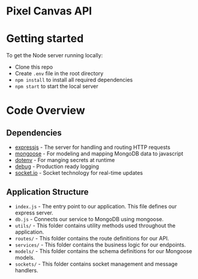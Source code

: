 # Pixel Canvas API

# Getting started

To get the Node server running locally:

- Clone this repo
- Create `.env` file in the root directory
- `npm install` to install all required dependencies
- `npm start` to start the local server

# Code Overview

## Dependencies

- [expressjs](https://github.com/expressjs/express) - The server for handling and routing HTTP requests
- [mongoose](https://github.com/Automattic/mongoose) - For modeling and mapping MongoDB data to javascript
- [dotenv](https://github.com/motdotla/dotenv) - For manging secrets at runtime
- [debug](https://github.com/visionmedia/debug) - Production ready logging
- [socket.io](https://socket.io/) - Socket technology for real-time updates

## Application Structure

- `index.js` - The entry point to our application. This file defines our express server.
- `db.js` - Connects our service to MongoDB using mongoose.
- `utils/` - This folder contains utility methods used throughout the application.
- `routes/` - This folder contains the route definitions for our API.
- `services/` - This folder contains the business logic for our endpoints.
- `models/` - This folder contains the schema definitions for our Mongoose models.
- `sockets/` - This folder contains socket management and message handlers.
